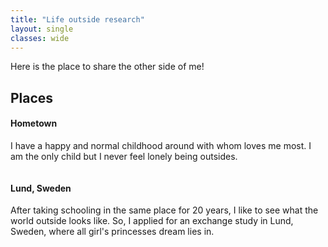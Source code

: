 ```yaml
---
title: "Life outside research"
layout: single
classes: wide
---
```


Here is the place to share the other side of me!

<!-- header:
  image: /assets/images/MtRainer_view.jpg
  filter: 0.2 # same as adding an opacity of 0.3 to a black background
  caption: "*view from Mt. Rainier, WA*"
   -->

## Places

#### Hometown
I have a happy and normal childhood around with whom loves me most. I am the only child but I never feel lonely being outsides.

<figure style="width: 400px" class="align-center">
  <img src="/assets/images/gz.jpg" alt="">
</figure> 

#### Lund, Sweden
After taking schooling in the same place for 20 years, I like to see what the world outside looks like. So, I applied for an exchange study in Lund, Sweden, where all girl's princesses dream lies in.


